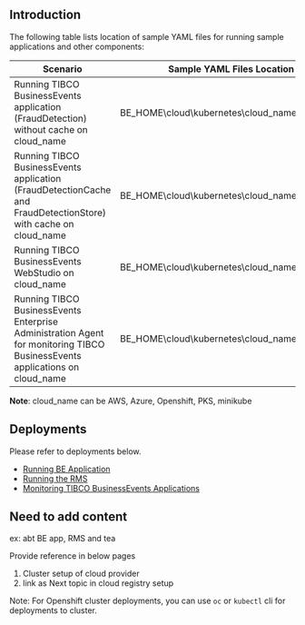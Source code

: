 ## Introduction


The following table lists location of sample YAML files for running sample applications and other components:

|Scenario| Sample YAML Files Location|
|--------|------------------------------------------|
|Running TIBCO BusinessEvents application \(FraudDetection\) without cache on cloud_name|BE_HOME\cloud\kubernetes\cloud_name\inmemory|
|Running TIBCO BusinessEvents application \(FraudDetectionCache and FraudDetectionStore\) with cache on cloud_name|BE_HOME\cloud\kubernetes\cloud_name\cache|
|Running TIBCO BusinessEvents WebStudio on cloud_name|BE_HOME\cloud\kubernetes\cloud_name\rms|
|Running TIBCO BusinessEvents Enterprise Administration Agent for monitoring TIBCO BusinessEvents applications on cloud_name|BE_HOME\cloud\kubernetes\cloud_name\tea|


**Note**: cloud_name can be AWS, Azure, Openshift, PKS, minikube

## Deployments

Please refer to deployments below.

* [Running BE Application](Running%20an%20Application)
* [Running the RMS](Running-on-RMS.md)
* [ Monitoring TIBCO BusinessEvents Applications](Monitoring%20TIBCO%20BusinessEvents%20Applications.md)

## Need to add content 

ex: abt BE app, RMS and tea

Provide reference in below pages
1. Cluster setup of cloud provider
2. link as Next topic in cloud registry setup


Note: For Openshift cluster deployments, you can use `oc` or `kubectl` cli for deployments to cluster.
